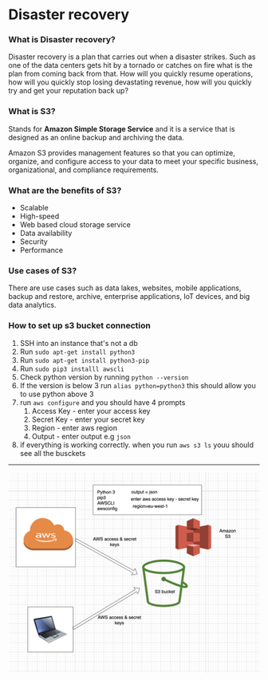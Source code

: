 # Disaster recovery

### What is Disaster recovery?

Disaster recovery is a plan that carries out when a disaster strikes. Such as one of the data centers gets hit by a tornado or catches on fire what is the plan from coming back from that. How will you quickly resume operations, how will you quickly stop losing devastating revenue, how will you quickly try and get your reputation back up?

### What is S3?

Stands for **Amazon Simple Storage Service** and it is a service that is designed as an online backup and archiving the data. 

Amazon S3 provides management features so that you can optimize, organize, and configure access to your data to meet your specific business, organizational, and compliance requirements.

### What are the benefits of S3?

- Scalable 
- High-speed
- Web based cloud storage service
- Data availability
- Security
- Performance

### Use cases of S3?

There are use cases such as data lakes, websites, mobile applications, backup and restore, archive, enterprise applications, IoT devices, and big data analytics.

### How to set up s3 bucket connection

1. SSH into an instance that's not a db
2. Run `sudo apt-get install python3`
3. Run `sudo apt-get install python3-pip`
4. Run `sudo pip3 installl awscli`
5. Check python version by running `python --version`
6. If the version is below 3 run `alias python=python3` this should allow you to use python above 3
7. run `aws configure` and you should have 4 prompts 
   1. Access Key - enter your access key
   2. Secret Key - enter your secret key
   3. Region - enter aws region
   4. Output - enter output e.g `json`
8. if everything is working correctly. when you run `aws s3 ls` youu should see all the busckets 

---

<!-- ![alt text](https://github.com/Subzy132/eng130-aws-intro/blob/main/images/s3diagram.png) -->

![Alt text](/images/s3diagram.png "s3 diagram")